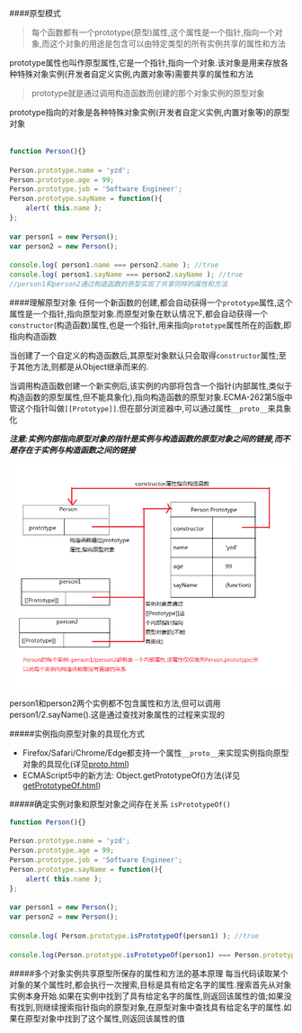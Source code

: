 ####原型模式
>每个函数都有一个prototype(原型)属性,这个属性是一个指针,指向一个对象,而这个对象的用途是包含可以由特定类型的所有实例共享的属性和方法

prototype属性也叫作原型属性,它是一个指针,指向一个对象.该对象是用来存放各种特殊对象实例(开发者自定义实例,内置对象等)需要共享的属性和方法

>prototype就是通过调用构造函数而创建的那个对象实例的原型对象

prototype指向的对象是各种特殊对象实例(开发者自定义实例,内置对象等)的原型对象

```javascript

function Person(){}

Person.prototype.name = 'yzd';
Person.prototype.age = 99;
Person.prototype.job = 'Software Engineer';
Person.prototype.sayName = function(){
    alert( this.name );
};

var person1 = new Person();
var person2 = new Person();

console.log( person1.name === person2.name ); //true
console.log( person1.sayName === person2.sayName ); //true
//person1和person2通过构造函数的原型实现了共享同样的属性和方法

```

####理解原型对象
任何一个新函数的创建,都会自动获得一个`prototype`属性,这个属性是一个指针,指向原型对象.而原型对象在默认情况下,都会自动获得一个`constructor`(构造函数)属性,也是一个指针,用来指向`prototype`属性所在的函数,即指向构造函数

当创建了一个自定义的构造函数后,其原型对象默认只会取得`constructor`属性;至于其他方法,则都是从Object继承而来的.

当调用构造函数创建一个新实例后,该实例的内部将包含一个指针(内部属性,类似于构造函数的原型属性,但不能具象化),指向构造函数的原型对象.ECMA-262第5版中管这个指针叫做`[[Prototype]]`.但在部分浏览器中,可以通过属性`__proto__`来具象化

**_注意:实例内部指向原型对象的指针是实例与构造函数的原型对象之间的链接,而不是存在于实例与构造函数之间的链接_**

![prototype-boject1](prototype-object1.png)

person1和person2两个实例都不包含属性和方法,但可以调用person1/2.sayName().这是通过查找对象属性的过程来实现的

#####实例指向原型对象的具现化方式
- Firefox/Safari/Chrome/Edge都支持一个属性`__proto__`来实现实例指向原型对象的具现化(详见[proto.html](proto.html))
- ECMAScript5中的新方法: Object.getPrototypeOf()方法(详见[getPrototypeOf.html](getPrototypeOf.html))

#####确定实例对象和原型对象之间存在关系
`isPrototypeOf()`

```javascript
function Person(){}

Person.prototype.name = 'yzd';
Person.prototype.age = 99;
Person.prototype.job = 'Software Engineer';
Person.prototype.sayName = function(){
    alert( this.name );
};

var person1 = new Person();
var person2 = new Person();

console.log( Person.prototype.isPrototypeOf(person1) ); //true

console.log(Person.prototype.isPrototypeOf(person1) === Person.prototype.isPrototypeOf(person2)); //true

```

#####多个对象实例共享原型所保存的属性和方法的基本原理
每当代码读取某个对象的某个属性时,都会执行一次搜索,目标是具有给定名字的属性.搜索首先从对象实例本身开始.如果在实例中找到了具有给定名字的属性,则返回该属性的值;如果没有找到,则继续搜索指针指向的原型对象,在原型对象中查找具有给定名字的属性.如果在原型对象中找到了这个属性,则返回该属性的值